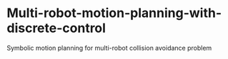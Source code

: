 # Multi-robot-motion-planning-with-discrete-control
Symbolic motion planning for multi-robot collision avoidance problem
